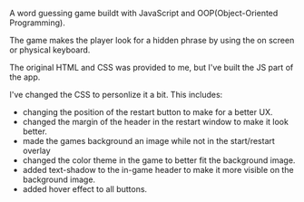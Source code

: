 


A word guessing game buildt with JavaScript and OOP(Object-Oriented Programming).

The game makes the player look for a hidden phrase by using the on screen or physical keyboard. 

The original HTML and CSS was provided to me, but I've built the JS part of the app. 

I've changed the CSS to personlize it a bit.
This includes:

- changing the position of the restart button to make for a better UX.
- changed the margin of the header in the restart window to make it look better. 
- made the games background an image while not in the start/restart overlay
- changed the color theme in the game to better fit the background image. 
- added text-shadow to the in-game header to make it more visible on the background image. 
- added hover effect to all buttons. 
